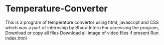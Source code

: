 # Temperature-Converter
This is a program of temperature convertor using html, javascript and CSS which was a part of internship by BharatIntern  For accessing the program, Download or copy all files Download all image of video files if present Run index.html
